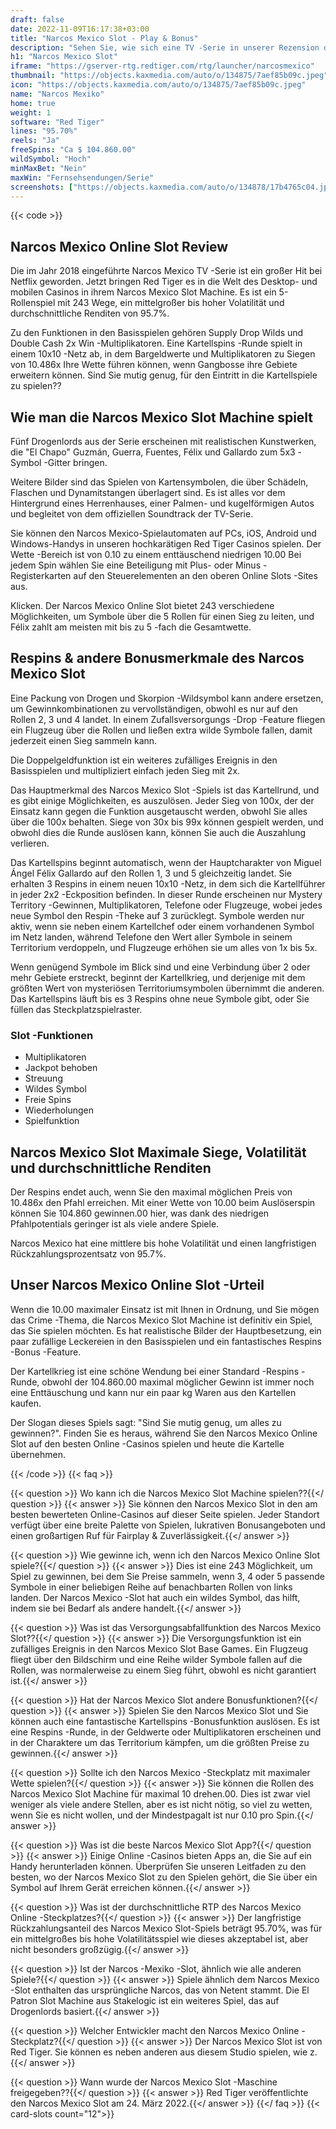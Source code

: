 ```yaml
---
draft: false
date: 2022-11-09T16:17:38+03:00
title: "Narcos Mexico Slot - Play & Bonus"
description: "Sehen Sie, wie sich eine TV -Serie in unserer Rezension des Narcos Mexico Slot in einen Online Slot übersetzt. Wir zeigen auch, wo wir es mit dem besten Casino -Bonus spielen können."
h1: "Narcos Mexico Slot"
iframe: "https://gserver-rtg.redtiger.com/rtg/launcher/narcosmexico"
thumbnail: "https://objects.kaxmedia.com/auto/o/134875/7aef85b09c.jpeg"
icon: "https://objects.kaxmedia.com/auto/o/134875/7aef85b09c.jpeg"
name: "Narcos Mexiko"
home: true
weight: 1
software: "Red Tiger"
lines: "95.70%"
reels: "Ja"
freeSpins: "Ca $ 104.860.00"
wildSymbol: "Hoch"
minMaxBet: "Nein"
maxWin: "Fernsehsendungen/Serie"
screenshots: ["https://objects.kaxmedia.com/auto/o/134878/17b4765c04.jpeg"]
---
```


{{< code >}}<h2>Narcos Mexico Online Slot Review</h2><p>Die im Jahr 2018 eingeführte Narcos Mexico TV -Serie ist ein großer Hit bei Netflix geworden. Jetzt bringen Red Tiger es in die Welt des Desktop- und mobilen Casinos in ihrem Narcos Mexico Slot Machine. Es ist ein 5-Rollenspiel mit 243 Wege, ein mittelgroßer bis hoher Volatilität und durchschnittliche Renditen von 95.7%.</p><p>Zu den Funktionen in den Basisspielen gehören Supply Drop Wilds und Double Cash 2x Win -Multiplikatoren. Eine Kartellspins -Runde spielt in einem 10x10 -Netz ab, in dem Bargeldwerte und Multiplikatoren zu Siegen von 10.486x Ihre Wette führen können, wenn Gangbosse ihre Gebiete erweitern können. Sind Sie mutig genug, für den Eintritt in die Kartellspiele zu spielen??</p><h2>Wie man die Narcos Mexico Slot Machine spielt</h2><p>Fünf Drogenlords aus der Serie erscheinen mit realistischen Kunstwerken, die "El Chapo" Guzmán, Guerra, Fuentes, Félix und Gallardo zum 5x3 -Symbol -Gitter bringen.</p><p>Weitere Bilder sind das Spielen von Kartensymbolen, die über Schädeln, Flaschen und Dynamitstangen überlagert sind. Es ist alles vor dem Hintergrund eines Herrenhauses, einer Palmen- und kugelförmigen Autos und begleitet von dem offiziellen Soundtrack der TV-Serie.</p><p>Sie können den Narcos Mexico-Spielautomaten auf PCs, iOS, Android und Windows-Handys in unseren hochkarätigen Red Tiger Casinos spielen. Der Wette -Bereich ist von 0.10 zu einem enttäuschend niedrigen 10.00 Bei jedem Spin wählen Sie eine Beteiligung mit Plus- oder Minus -Registerkarten auf den Steuerelementen an den oberen Online Slots -Sites aus.</p><p>Klicken. Der Narcos Mexico Online Slot bietet 243 verschiedene Möglichkeiten, um Symbole über die 5 Rollen für einen Sieg zu leiten, und Félix zahlt am meisten mit bis zu 5 -fach die Gesamtwette.</p><h2>Respins & andere Bonusmerkmale des Narcos Mexico Slot</h2><p>Eine Packung von Drogen und Skorpion -Wildsymbol kann andere ersetzen, um Gewinnkombinationen zu vervollständigen, obwohl es nur auf den Rollen 2, 3 und 4 landet. In einem Zufallsversorgungs -Drop -Feature fliegen ein Flugzeug über die Rollen und ließen extra wilde Symbole fallen, damit jederzeit einen Sieg sammeln kann.</p><p>Die Doppelgeldfunktion ist ein weiteres zufälliges Ereignis in den Basisspielen und multipliziert einfach jeden Sieg mit 2x.</p><p>Das Hauptmerkmal des Narcos Mexico Slot -Spiels ist das Kartellrund, und es gibt einige Möglichkeiten, es auszulösen. Jeder Sieg von 100x, der der Einsatz kann gegen die Funktion ausgetauscht werden, obwohl Sie alles über die 100x behalten. Siege von 30x bis 99x können gespielt werden, und obwohl dies die Runde auslösen kann, können Sie auch die Auszahlung verlieren.</p><p>Das Kartellspins beginnt automatisch, wenn der Hauptcharakter von Miguel Ángel Félix Gallardo auf den Rollen 1, 3 und 5 gleichzeitig landet. Sie erhalten 3 Respins in einem neuen 10x10 -Netz, in dem sich die Kartellführer in jeder 2x2 -Eckposition befinden. In dieser Runde erscheinen nur Mystery Territory -Gewinnen, Multiplikatoren, Telefone oder Flugzeuge, wobei jedes neue Symbol den Respin -Theke auf 3 zurücklegt. Symbole werden nur aktiv, wenn sie neben einem Kartellchef oder einem vorhandenen Symbol im Netz landen, während Telefone den Wert aller Symbole in seinem Territorium verdoppeln, und Flugzeuge erhöhen sie um alles von 1x bis 5x.</p><p>Wenn genügend Symbole im Blick sind und eine Verbindung über 2 oder mehr Gebiete erstreckt, beginnt der Kartellkrieg, und derjenige mit dem größten Wert von mysteriösen Territoriumsymbolen übernimmt die anderen. Das Kartellspins läuft bis es 3 Respins ohne neue Symbole gibt, oder Sie füllen das Steckplatzspielraster.</p><h3>
Slot -Funktionen</h3><ul>
<li></span>
Multiplikatoren</li>
<li></span>
Jackpot behoben</li>
<li></span>
Streuung</li>
<li></span>
Wildes Symbol</li>
<li></span>
Freie Spins</li>
<li></span>
Wiederholungen</li>
<li></span>
Spielfunktion</li></ul><h2>Narcos Mexico Slot Maximale Siege, Volatilität und durchschnittliche Renditen</h2><p>Der Respins endet auch, wenn Sie den maximal möglichen Preis von 10.486x den Pfahl erreichen. Mit einer Wette von 10.00 beim Auslöserspin können Sie 104.860 gewinnen.00 hier, was dank des niedrigen Pfahlpotentials geringer ist als viele andere Spiele.</p><p>Narcos Mexico hat eine mittlere bis hohe Volatilität und einen langfristigen Rückzahlungsprozentsatz von 95.7%.</p><h2>Unser Narcos Mexico Online Slot -Urteil</h2><p>Wenn die 10.00 maximaler Einsatz ist mit Ihnen in Ordnung, und Sie mögen das Crime -Thema, die Narcos Mexico Slot Machine ist definitiv ein Spiel, das Sie spielen möchten. Es hat realistische Bilder der Hauptbesetzung, ein paar zufällige Leckereien in den Basisspielen und ein fantastisches Respins -Bonus -Feature.</p><p>Der Kartellkrieg ist eine schöne Wendung bei einer Standard -Respins -Runde, obwohl der 104.860.00 maximal möglicher Gewinn ist immer noch eine Enttäuschung und kann nur ein paar kg Waren aus den Kartellen kaufen.</p><p>Der Slogan dieses Spiels sagt: "Sind Sie mutig genug, um alles zu gewinnen?". Finden Sie es heraus, während Sie den Narcos Mexico Online Slot auf den besten Online -Casinos spielen und heute die Kartelle übernehmen.</p>
{{< /code >}}
{{< faq >}}

{{< question >}} Wo kann ich die Narcos Mexico Slot Machine spielen??{{</ question >}}
{{< answer >}} Sie können den Narcos Mexico Slot in den am besten bewerteten Online-Casinos auf dieser Seite spielen. Jeder Standort verfügt über eine breite Palette von Spielen, lukrativen Bonusangeboten und einen großartigen Ruf für Fairplay & Zuverlässigkeit.{{</ answer >}}

{{< question >}} Wie gewinne ich, wenn ich den Narcos Mexico Online Slot spiele?{{</ question >}}
{{< answer >}} Dies ist eine 243 Möglichkeit, um Spiel zu gewinnen, bei dem Sie Preise sammeln, wenn 3, 4 oder 5 passende Symbole in einer beliebigen Reihe auf benachbarten Rollen von links landen. Der Narcos Mexico -Slot hat auch ein wildes Symbol, das hilft, indem sie bei Bedarf als andere handelt.{{</ answer >}}

{{< question >}} Was ist das Versorgungsabfallfunktion des Narcos Mexico Slot??{{</ question >}}
{{< answer >}} Die Versorgungsfunktion ist ein zufälliges Ereignis in den Narcos Mexico Slot Base Games. Ein Flugzeug fliegt über den Bildschirm und eine Reihe wilder Symbole fallen auf die Rollen, was normalerweise zu einem Sieg führt, obwohl es nicht garantiert ist.{{</ answer >}}

{{< question >}} Hat der Narcos Mexico Slot andere Bonusfunktionen?{{</ question >}}
{{< answer >}} Spielen Sie den Narcos Mexico Slot und Sie können auch eine fantastische Kartellspins -Bonusfunktion auslösen. Es ist eine Respins -Runde, in der Geldwerte oder Multiplikatoren erscheinen und in der Charaktere um das Territorium kämpfen, um die größten Preise zu gewinnen.{{</ answer >}}

{{< question >}} Sollte ich den Narcos Mexico -Steckplatz mit maximaler Wette spielen?{{</ question >}}
{{< answer >}} Sie können die Rollen des Narcos Mexico Slot Machine für maximal 10 drehen.00. Dies ist zwar viel weniger als viele andere Stellen, aber es ist nicht nötig, so viel zu wetten, wenn Sie es nicht wollen, und der Mindestpagalt ist nur 0.10 pro Spin.{{</ answer >}}

{{< question >}} Was ist die beste Narcos Mexico Slot App?{{</ question >}}
{{< answer >}} Einige Online -Casinos bieten Apps an, die Sie auf ein Handy herunterladen können. Überprüfen Sie unseren Leitfaden zu den besten, wo der Narcos Mexico Slot zu den Spielen gehört, die Sie über ein Symbol auf Ihrem Gerät erreichen können.{{</ answer >}}

{{< question >}} Was ist der durchschnittliche RTP des Narcos Mexico Online -Steckplatzes?{{</ question >}}
{{< answer >}} Der langfristige Rückzahlungsanteil des Narcos Mexico Slot-Spiels beträgt 95.70%, was für ein mittelgroßes bis hohe Volatilitätsspiel wie dieses akzeptabel ist, aber nicht besonders großzügig.{{</ answer >}}

{{< question >}} Ist der Narcos -Mexiko -Slot, ähnlich wie alle anderen Spiele?{{</ question >}}
{{< answer >}} Spiele ähnlich dem Narcos Mexico -Slot enthalten das ursprüngliche Narcos, das von Netent stammt. Die El Patron Slot Machine aus Stakelogic ist ein weiteres Spiel, das auf Drogenlords basiert.{{</ answer >}}

{{< question >}} Welcher Entwickler macht den Narcos Mexico Online -Steckplatz?{{</ question >}}
{{< answer >}} Der Narcos Mexico Slot ist von Red Tiger. Sie können es neben anderen aus diesem Studio spielen, wie z.{{</ answer >}}

{{< question >}} Wann wurde der Narcos Mexico Slot -Maschine freigegeben??{{</ question >}}
{{< answer >}} Red Tiger veröffentlichte den Narcos Mexico Slot am 24. März 2022.{{</ answer >}}
{{</ faq >}}
{{< card-slots count="12">}}